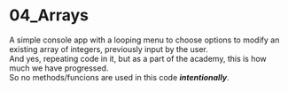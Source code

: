 # 04_Arrays
A simple console app with a looping menu to choose options to modify an existing array of integers, previously input by the user.</br>
And yes, repeating code in it, but as a part of the academy, this is how much we have progressed. </br>
So no methods/funcions are used in this code <i><b>intentionally</b></i>.
